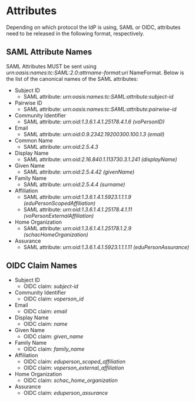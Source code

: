 # Attributes

Depending on which protocol the IdP is using, SAML or OIDC, attributes need to be released in the following format, respectively. 

## SAML Attribute Names 

SAML Attributes MUST be sent using *urn:oasis:names:tc:SAML:2.0:attrname-format:uri* NameFormat. Below is the list of the canonical names of the SAML attributes:

- Subject ID
    - SAML attribute: *urn:oasis:names:tc:SAML:attribute:subject-id*
- Pairwise ID
    - SAML attribute: *urn:oasis:names:tc:SAML:attribute:pairwise-id*
- Community Identifier
    - SAML attribute: *urn:oid:1.3.6.1.4.1.25178.4.1.6 (voPersonID)*
- Email
    - SAML attribute: *urn:oid:0.9.2342.19200300.100.1.3 (email)*
- Common Name
    - SAML attribute: *urn:oid:2.5.4.3*
- Display Name
    - SAML attribute:  *urn:oid:2.16.840.1.113730.3.1.241 (displayName)*
- Given Name
    - SAML attribute: *urn:oid:2.5.4.42 (givenName)*
- Family Name
    - SAML attribute: *urn:oid:2.5.4.4 (surname)*
- Affiliation
    - SAML attribute: *urn:oid:1.3.6.1.4.1.5923.1.1.1.9 (eduPersonScopedAffiliation)*
    - SAML attribute: *urn:oid:1.3.6.1.4.1.25178.4.1.11 (voPersonExternalAffiliation)*
- Home Organization
    - SAML attribute: *urn:oid:1.3.6.1.4.1.25178.1.2.9 (schacHomeOrganization)*
- Assurance
    - SAML attribute: *urn:oid:1.3.6.1.4.1.5923.1.1.1.11 (eduPersonAssurance)*

## OIDC Claim Names

- Subject ID
    - OIDC claim: *subject-id*
- Community Identifier
    - OIDC claim: *voperson_id*
- Email
    - OIDC claim: *email*
- Display Name
    - OIDC claim: *name*
- Given Name
    - OIDC claim: *given_name*
- Family Name
    - OIDC claim: *family_name*
- Affiliation
    - OIDC claim: *eduperson_scoped_affiliation*
    - OIDC claim: *voperson_external_affiliation*
- Home Organization
    - OIDC claim: *schac_home_organization*
- Assurance
    - OIDC claim: *eduperson_assurance*

